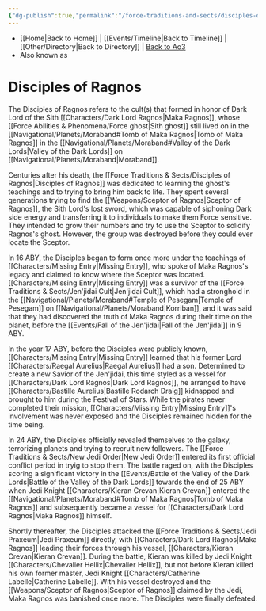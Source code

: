 ```yaml
---
{"dg-publish":true,"permalink":"/force-traditions-and-sects/disciples-of-ragnos/","tags":["unfinished","faction"],"noteIcon":"saber1"}
---
```


- [[Home\|Back to Home]] | [[Events/Timeline\|Back to Timeline]] | [[Other/Directory\|Back to Directory]] | [Back to Ao3](https://archiveofourown.org/works/19334440/chapters/45992584)
- Also known as

# Disciples of Ragnos 
The Disciples of Ragnos refers to the cult(s) that formed in honor of Dark Lord of the Sith [[Characters/Dark Lord Ragnos\|Maka Ragnos]], whose [[Force Abilities & Phenomena/Force ghost\|Sith ghost]] still lived on in the [[Navigational/Planets/Moraband#Tomb of Maka Ragnos\|Tomb of Maka Ragnos]] in the [[Navigational/Planets/Moraband#Valley of the Dark Lords\|Valley of the Dark Lords]] on [[Navigational/Planets/Moraband\|Moraband]].

Centuries after his death, the [[Force Traditions & Sects/Disciples of Ragnos\|Disciples of Ragnos]] was dedicated to learning the ghost's teachings and to trying to bring him back to life. They spent several generations trying to find the [[Weapons/Sceptor of Ragnos\|Sceptor of Ragnos]], the Sith Lord's lost sword, which was capable of siphoning Dark side energy and transferring it to individuals to make them Force sensitive. They intended to grow their numbers and try to use the Sceptor to solidify Ragnos's ghost. However, the group was destroyed before they could ever locate the Sceptor.

In 16 ABY, the Disciples began to form once more under the teachings of [[Characters/Missing Entry\|Missing Entry]], who spoke of Maka Ragnos's legacy and claimed to know where the Sceptor was located. [[Characters/Missing Entry\|Missing Entry]] was a survivor of the [[Force Traditions & Sects/Jen'jidai Cult\|Jen'jidai Cult]], which had a stronghold in the [[Navigational/Planets/Moraband#Temple of Pesegam\|Temple of Pesegam]] on [[Navigational/Planets/Moraband\|Korriban]], and it was said that they had discovered the truth of Maka Ragnos during their time on the planet, before the [[Events/Fall of the Jen'jidai\|Fall of the Jen'jidai]] in 9 ABY. 

In the year 17 ABY, before the Disciples were publicly known, [[Characters/Missing Entry\|Missing Entry]] learned that his former Lord [[Characters/Raegal Aurelius\|Raegal Aurelius]] had a son. Determined to create a new Savior of the Jen'jidai, this time styled as a vessel for [[Characters/Dark Lord Ragnos\|Dark Lord Ragnos]], he arranged to have [[Characters/Bastille Aurelius\|Bastille Rodarch Draig]] kidnapped and brought to him during the Festival of Stars. While the pirates never completed their mission, [[Characters/Missing Entry\|Missing Entry]]'s involvement was never exposed and the Disciples remained hidden for the time being. 

In 24 ABY, the Disciples officially revealed themselves to the galaxy, terrorizing planets and trying to recruit new followers. The [[Force Traditions & Sects/New Jedi Order\|New Jedi Order]] entered its first official conflict period in tryig to stop them. The battle raged on, with the Disciples scoring a significant victory in the [[Events/Battle of the Valley of the Dark Lords\|Battle of the Valley of the Dark Lords]] towards the end of 25 ABY when Jedi Knight [[Characters/Kieran Crevan\|Kieran Crevan]] entered the [[Navigational/Planets/Moraband#Tomb of Maka Ragnos\|Tomb of Maka Ragnos]] and subsequently became a vessel for [[Characters/Dark Lord Ragnos\|Maka Ragnos]] himself. 

Shortly thereafter, the Disciples attacked the [[Force Traditions & Sects/Jedi Praxeum\|Jedi Praxeum]] directly, with [[Characters/Dark Lord Ragnos\|Maka Ragnos]] leading their forces through his vessel, [[Characters/Kieran Crevan\|Kieran Crevan]]. During the battle, Kieran was killed by Jedi Knight [[Characters/Chevalier Hellix\|Chevalier Hellix]], but not before Kieran killed his own former master, Jedi Knight [[Characters/Catherine Labelle\|Catherine Labelle]]. With his vessel destroyed and the [[Weapons/Sceptor of Ragnos\|Sceptor of Ragnos]] claimed by the Jedi, Maka Ragnos was banished once more. The Disciples were finally defeated. 